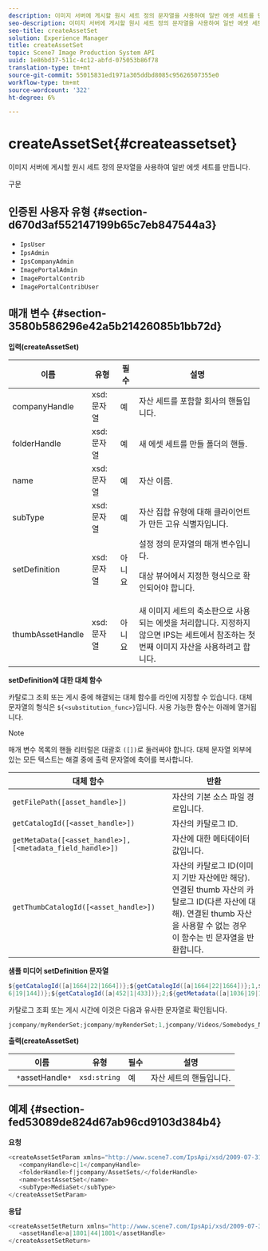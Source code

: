 ```yaml
---
description: 이미지 서버에 게시할 원시 세트 정의 문자열을 사용하여 일반 에셋 세트를 만듭니다.
seo-description: 이미지 서버에 게시할 원시 세트 정의 문자열을 사용하여 일반 에셋 세트를 만듭니다.
seo-title: createAssetSet
solution: Experience Manager
title: createAssetSet
topic: Scene7 Image Production System API
uuid: 1e86bd37-511c-4c12-abfd-075053b86f78
translation-type: tm+mt
source-git-commit: 55015831ed1971a305ddbd8085c95626507355e0
workflow-type: tm+mt
source-wordcount: '322'
ht-degree: 6%

---
```



# createAssetSet{#createassetset}

이미지 서버에 게시할 원시 세트 정의 문자열을 사용하여 일반 에셋 세트를 만듭니다.

구문

## 인증된 사용자 유형 {#section-d670d3af552147199b65c7eb847544a3}

* `IpsUser`
* `IpsAdmin`
* `IpsCompanyAdmin`
* `ImagePortalAdmin`
* `ImagePortalContrib`
* `ImagePortalContribUser`

## 매개 변수 {#section-3580b586296e42a5b21426085b1bb72d}

**입력(createAssetSet)**

<table id="table_2C70C33A127242FC828FCD8EC852E1EC"> 
 <thead> 
  <tr> 
   <th colname="col1" class="entry"> 이름 </th> 
   <th colname="col2" class="entry"> 유형 </th> 
   <th colname="col3" class="entry"> 필수 </th> 
   <th colname="col4" class="entry"> 설명 </th> 
  </tr> 
 </thead>
 <tbody> 
  <tr> 
   <td colname="col1"> <span class="codeph"> <span class="varname"> companyHandle  </span> </span> </td> 
   <td colname="col2"> <span class="codeph"> xsd:문자열  </span> </td> 
   <td colname="col3"> 예 </td> 
   <td colname="col4"> 자산 세트를 포함할 회사의 핸들입니다. </td> 
  </tr> 
  <tr> 
   <td colname="col1"> <span class="codeph"> <span class="varname"> folderHandle  </span> </span> </td> 
   <td colname="col2"> <span class="codeph"> xsd:문자열  </span> </td> 
   <td colname="col3"> 예 </td> 
   <td colname="col4"> 새 에셋 세트를 만들 폴더의 핸들. </td> 
  </tr> 
  <tr> 
   <td colname="col1"> <span class="codeph"> <span class="varname"> name  </span> </span> </td> 
   <td colname="col2"> <span class="codeph"> xsd:문자열  </span> </td> 
   <td colname="col3"> 예 </td> 
   <td colname="col4"> 자산 이름. </td> 
  </tr> 
  <tr> 
   <td colname="col1"> <span class="codeph"> <span class="varname"> subType  </span> </span> </td> 
   <td colname="col2"> <span class="codeph"> xsd:문자열  </span> </td> 
   <td colname="col3"> 예 </td> 
   <td colname="col4"> 자산 집합 유형에 대해 클라이언트가 만든 고유 식별자입니다. </td> 
  </tr> 
  <tr> 
   <td colname="col1"> <span class="codeph"> <span class="varname"> setDefinition  </span> </span> </td> 
   <td colname="col2"> <span class="codeph"> xsd:문자열  </span> </td> 
   <td colname="col3"> 아니요 </td> 
   <td colname="col4"> 설정 정의 문자열의 매개 변수입니다. <p>대상 뷰어에서 지정한 형식으로 확인되어야 합니다. </p> </td> 
  </tr> 
  <tr> 
   <td colname="col1"> <span class="codeph"> <span class="varname"> thumbAssetHandle  </span> </span> </td> 
   <td colname="col2"> <span class="codeph"> xsd:문자열  </span> </td> 
   <td colname="col3"> 아니요 </td> 
   <td colname="col4"> 새 이미지 세트의 축소판으로 사용되는 에셋을 처리합니다. 지정하지 않으면 IPS는 세트에서 참조하는 첫 번째 이미지 자산을 사용하려고 합니다. </td> 
  </tr> 
 </tbody> 
</table>

**setDefinition에 대한 대체 함수**

카탈로그 조회 또는 게시 중에 해결되는 대체 함수를 라인에 지정할 수 있습니다. 대체 문자열의 형식은 `${<substitution_func>}`입니다. 사용 가능한 함수는 아래에 열거됩니다.

>[!NOTE]
>
>매개 변수 목록의 핸들 리터럴은 대괄호 `([])`로 둘러싸야 합니다. 대체 문자열 외부에 있는 모든 텍스트는 해결 중에 출력 문자열에 축어를 복사합니다.

| **대체 함수** | **반환** |
|---|---|
| `getFilePath([asset_handle>])` | 자산의 기본 소스 파일 경로입니다. |
| `getCatalogId([<asset_handle>])` | 자산의 카탈로그 ID. |
| `getMetaData([<asset_handle>], [<metadata_field_handle>])` | 자산에 대한 메타데이터 값입니다. |
| `getThumbCatalogId([<asset_handle>])` | 자산의 카탈로그 ID(이미지 기반 자산에만 해당).연결된 thumb 자산의 카탈로그 ID(다른 자산에 대해). 연결된 thumb 자산을 사용할 수 없는 경우 이 함수는 빈 문자열을 반환합니다. |

**샘플 미디어 setDefinition 문자열**

```java
${getCatalogId([a|1664|22|1664])};${getCatalogId([a|1664|22|1664])};1,${getFilePath([a|103 
6|19|144])};${getCatalogId([a|452|1|433])};2;${getMetadata([a|1036|19|144], [m|1|ASSET|SharedDateField])} 
```

카탈로그 조회 또는 게시 시간에 이것은 다음과 유사한 문자열로 확인됩니다.

```java
jcompany/myRenderSet;jcompany/myRenderSet;1,jcompany/Videos/Somebodys_N08275_flv.flv;jcomp any/myimg-1;2;20090703 10:05:53
```

**출력(createAssetSet)**

| 이름 | 유형 | 필수 | 설명 |
|---|---|---|---|
| ` *`assetHandle`*` | `xsd:string` | 예 | 자산 세트의 핸들입니다. |

## 예제 {#section-fed53089de824d67ab96cd9103d384b4}

**요청**

```java
<createAssetSetParam xmlns="http://www.scene7.com/IpsApi/xsd/2009-07-31"> 
   <companyHandle>c|1</companyHandle> 
   <folderHandle>f|jcompany/AssetSets/</folderHandle> 
   <name>testAssetSet</name> 
   <subType>MediaSet</subType> 
</createAssetSetParam>
```

**응답**

```java
<createAssetSetReturn xmlns="http://www.scene7.com/IpsApi/xsd/2009-07-31"> 
   <assetHandle>a|1801|44|1801</assetHandle> 
</createAssetSetReturn>
```

